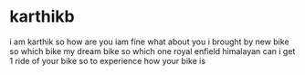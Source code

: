 # karthikb
i am karthik
so how are you iam fine what about you
i brought by new bike so which bike my dream bike so which one royal enfield himalayan 
can i get 1 ride of your bike so to experience how your bike is

